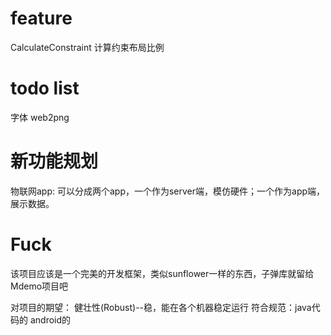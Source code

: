 # feature
CalculateConstraint 计算约束布局比例

# todo list
字体
web2png

# 新功能规划
物联网app:
    可以分成两个app，一个作为server端，模仿硬件；一个作为app端，展示数据。

# Fuck
该项目应该是一个完美的开发框架，类似sunflower一样的东西，子弹库就留给Mdemo项目吧

对项目的期望：
健壮性(Robust)--稳，能在各个机器稳定运行
符合规范：java代码的 android的
